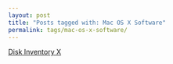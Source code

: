 ```yaml
---
layout: post
title: "Posts tagged with: Mac OS X Software"
permalink: tags/mac-os-x-software/
---
```

[Disk Inventory X](/2012/07/disk-inventory-x)
